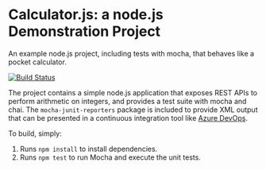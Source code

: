 Calculator.js: a node.js Demonstration Project
==============================================
An example node.js project, including tests with mocha, that behaves like
a pocket calculator.

[![Build Status](https://dev.azure.com/saitrump/Integrating%20External%20Source%20Control%20with%20Azure%20Pipelines/_apis/build/status/sasinaola.calculator?branchName=master)](https://dev.azure.com/saitrump/Integrating%20External%20Source%20Control%20with%20Azure%20Pipelines/_build/latest?definitionId=18&branchName=master)

The project contains a simple node.js application that exposes REST APIs
to perform arithmetic on integers, and provides a test suite with mocha
and chai.  The `mocha-junit-reporters` package is included to provide XML
output that can be presented in a continuous integration tool like
[Azure DevOps](https://azure.com/devops).

To build, simply:

1. Runs `npm install` to install dependencies.
2. Runs `npm test` to run Mocha and execute the unit tests.

